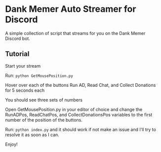 # Dank Memer Auto Streamer for Discord

A simple collection of script that streams for you on the Dank Memer Discord bot.

## Tutorial

Start your stream

Run: `python GetMousePosition.py`

Hover over each of the buttons Run AD, Read Chat, and Collect Donations for 5 seconds each

You should see three sets of numbers

Open GetMousePosition.py in your editor of choice and change the RunADPos, ReadChatPos, and CollectDonationsPos variables to the first number of the position of the buttons.

Run: `python index.py` and it should work if not make an issue and I'll try to resolve it as soon as I can.

Enjoy!
